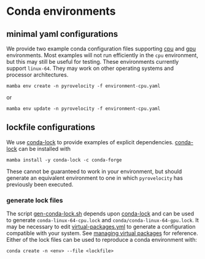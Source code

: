 # Conda environments

## minimal yaml configurations

We provide two example conda configuration files supporting [cpu](./environment-cpu.yml) and [gpu](./environment-gpu.yml) environments. Most examples will not run efficiently in the `cpu` environment, but this may still be useful for testing. These environments currently support `linux-64`. They may work on other operating systems and processor architectures.

```shell
mamba env create -n pyrovelocity -f environment-cpu.yaml
```

or

```shell
mamba env update -n pyrovelocity -f environment-cpu.yaml
```

## lockfile configurations

We use [conda-lock][conda-lock] to provide examples of explicit dependencies.
[conda-lock][conda-lock] can be installed with

```shell
mamba install -y conda-lock -c conda-forge
```

These cannot be guaranteed to work in your environment, but should generate an
equivalent environment to one in which `pyrovelocity` has previously been executed.

### generate lock files

The script [gen-conda-lock.sh](./gen-conda-lock.sh) depends upon [conda-lock] and can be used to generate `conda-linux-64-cpu.lock` and `conda/conda-linux-64-gpu.lock`. It may be necessary to edit [virtual-packages.yml](./virtual-packages.yml) to generate a configuration compatible with your system. See [managing virtual packages][conda-virt-packages] for reference. Either of the lock files can be used to reproduce a conda environment with:

```shell
conda create -n <env> --file <lockfile>
```

[conda-lock]: https://github.com/conda-incubator/conda-lock
[conda-virt-packages]: https://docs.conda.io/projects/conda/en/latest/user-guide/tasks/manage-virtual.html#managing-virtual-packages
